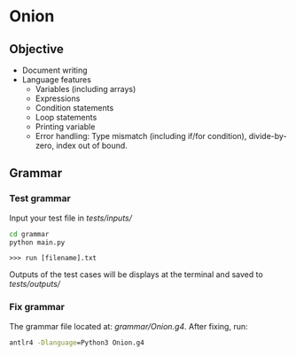 # Onion
## Objective
- Document writing
- Language features
    - Variables (including arrays)
    - Expressions
    - Condition statements
    - Loop statements
    - Printing variable
    - Error handling: Type mismatch (including if/for condition), divide-by-zero, index out of bound.
## Grammar
### Test grammar
Input your test file in *tests/inputs/*
```cmd
cd grammar
python main.py
```
```
>>> run [filename].txt
```
Outputs of the test cases will be displays at the terminal and saved to *tests/outputs/* 
### Fix grammar
The grammar file located at: *grammar/Onion.g4*. After fixing, run:
```cmd
antlr4 -Dlanguage=Python3 Onion.g4
```